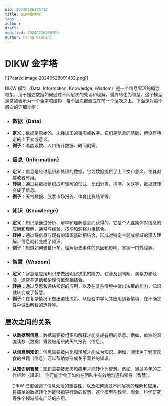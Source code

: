```yaml
---
uid: 20240726195712
title: DIKW金字塔
tags: 
author: 
draft: 
modified: 20240726200706
Author: [Tang Qinmin]
---
```


# DIKW 金字塔



  ![[Pasted image 20240526091432.png]]

  DIKW 模型（Data, Information, Knowledge, Wisdom）是一个信息管理的概念框架，用于描述数据如何通过不同层次的处理和理解，最终转化为智慧。这个模型通常被表示为一个金字塔结构，每个层次都建立在前一个层次之上。下面是对每个层次的详细介绍：

- ### 数据（Data）
- **定义**：数据是原始的、未经加工的事实或数字。它们是信息的基础，但没有特定的上下文或意义。
- **例子**：温度读数、人口统计数据、时间戳等。
- ### 信息（Information）
- **定义**：信息是经过组织和处理的数据，它为数据提供了上下文和意义，使其对接收者有用。
- **转换**：通过将数据组织成可理解的形式，比如分类、排序、关联等，数据就转变成了信息。
- **例子**：天气预报、股票市场报告、体育比赛结果等。
- ### 知识（Knowledge）
- **定义**：知识是通过分析、解释和理解信息而获得的。它是个人或集体对信息的应用和理解，通常与经验、技能和洞察力相结合。
- **转换**：通过将信息与现有的知识基础相结合，形成对特定主题或领域的深入理解，信息就转变成了知识。
- **例子**：知道如何骑自行车、理解历史事件的原因和影响、掌握一门外语等。
- ### 智慧（Wisdom）
- **定义**：智慧是应用知识来做出明智决策的能力。它涉及到判断、洞察力和经验，通常与道德和伦理价值观相结合。
- **转换**：通过反思和评估知识的应用，以及在复杂情境中做出决策的能力，知识就转变成了智慧。
- **例子**：在复杂情况下做出道德决策、从经验中学习并应用到新情境、在不确定性中做出明智的选择等。

## 层次之间的关系

- **从数据到信息**：数据需要被组织和解释才能变成有用的信息。例如，单独的温度读数（数据）需要被组织成天气报告（信息）。
- **从信息到知识**：信息需要被内化和理解才能成为知识。例如，阅读关于健康饮食的书籍（信息）可以帮助你形成关于营养的知识。
- **从知识到智慧**：知识需要被反思和应用才能转化为智慧。例如，通过多年的工作经验（知识），你可能学会了如何在团队中有效地沟通和领导（智慧）。


  DIKW 模型强调了信息处理的重要性，以及如何通过不同层次的理解和应用，将简单的数据转化为能够指导行动的智慧。这个模型在教育、商业、科学研究等多个领域都有广泛的应用。
